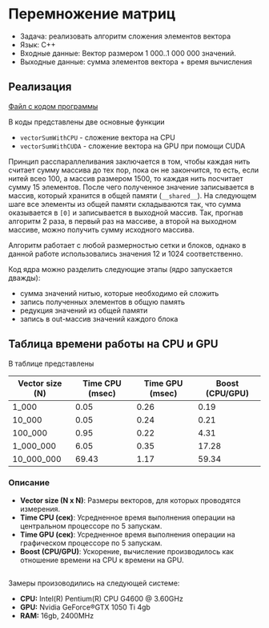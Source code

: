 # Перемножение матриц

- Задача: реализовать алгоритм сложения элементов вектора
- Язык: C++
- Входные данные: Вектор размером 1 000..1 000 000 значений.
- Выходные данные: сумма элементов вектора + время вычисления


## Реализация
[Файл с кодом программы](./CudaRuntime2/CudaRuntime2/kernel.cu)

В коды представлены двe основные функции
- `vectorSumWithCPU` - сложение вектора на CPU
- `vectorSumWithCUDA` - сложение вектора на GPU при помощи CUDA

Принцип расспараллеливания заключается в том, чтобы каждая нить считает сумму массива до тех пор, пока он не закончится, то есть, если нитей всео 100, а массив размером 1500, то каждая нить посчитает сумму 15 элементов. После чего полученное значение записывается в массив, который хранится в общей памяти (`__shared__`). На следующем шаге все элементы из общей памяти складываются так, что сумма оказывается в `[0]` и записывается в выходной массив. Так, прогнав алгоритм 2 раза, в первый раз на массиве, а второй на выходном массиве, можно получить сумму исходного массива.

Алгоритм работает с любой размерностью сетки и блоков, однако в данной работе использовались значения 12 и 1024 соответственно.

Код ядра можно разделить следующие этапы (ядро запускается дважды):
- сумма значений нитью, которые необходимо ей сложить
- запись полученных элементов в общую память
- редукция значений из общей памяти
- запись в out-массив значений каждого блока


## Таблица времени работы на CPU и GPU
В таблице представлены 

| Vector size (N) | Time CPU (msec) | Time GPU (msec) | Boost (CPU/GPU) |
|-----------------|-----------------|-----------------|-----------------|
| 1_000           | 0.05            | 0.26            | 0.19            |
| 10_000          | 0.05            | 0.24            | 0.21            |
| 100_000         | 0.95            | 0.22            | 4.31            |
| 1_000_000       | 6.05            | 0.35            | 17.28           |
| 10_000_000      | 69.43           | 1.17            | 59.34           |

### Описание
- **Vector size (N x N)**: Размеры векторов, для которых проводятся измерения.
- **Time CPU (сек)**: Усредненное время выполнения операции на центральном процессоре по 5 запускам.
- **Time GPU (сек)**: Усредненное время выполнения операции на графическом процессоре по 5 запускам.
- **Boost (CPU/GPU)**: Ускорение, вычисление производилось как отношение времени на CPU к времени на GPU.

##
Замеры произоводились на следующей системе:
- **CPU:** Intel(R) Pentium(R) CPU G4600 @ 3.60GHz
- **GPU:** Nvidia GeForce®GTX 1050 Ti 4gb
- **RAM:** 16gb, 2400MHz


